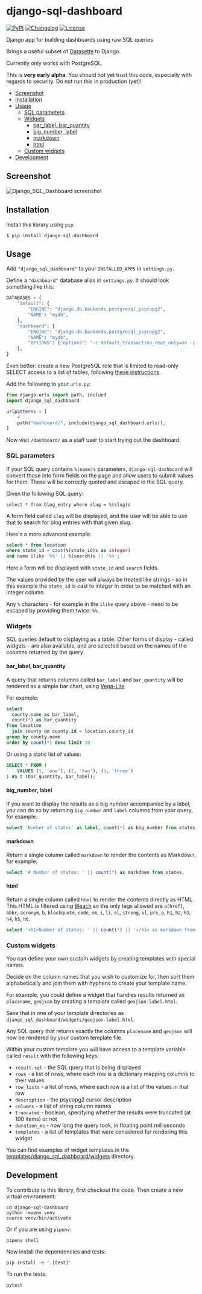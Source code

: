# django-sql-dashboard

[![PyPI](https://img.shields.io/pypi/v/django-sql-dashboard.svg)](https://pypi.org/project/django-sql-dashboard/)
[![Changelog](https://img.shields.io/github/v/release/simonw/django-sql-dashboard?label=changelog&include_prereleases)](https://github.com/simonw/django-sql-dashboard/releases)
[![License](https://img.shields.io/badge/license-Apache%202.0-blue.svg)](https://github.com/simonw/django-sql-dashboard/blob/main/LICENSE)

Django app for building dashboards using raw SQL queries

Brings a useful subset of [Datasette](https://datasette.io/) to Django.

Currently only works with PostgreSQL.

This is **very early alpha**. You should not yet trust this code, especially with regards to security. Do not run this in production (yet)!

<!-- toc -->

- [Screenshot](#screenshot)
- [Installation](#installation)
- [Usage](#usage)
  * [SQL parameters](#sql-parameters)
  * [Widgets](#widgets)
    + [bar_label, bar_quantity](#bar_label-bar_quantity)
    + [big_number, label](#big_number-label)
    + [markdown](#markdown)
    + [html](#html)
  * [Custom widgets](#custom-widgets)
- [Development](#development)

<!-- tocstop -->

## Screenshot

![Django_SQL_Dashboard screenshot](https://user-images.githubusercontent.com/9599/111020900-da352a00-837d-11eb-8991-73ec6e6608ef.png)

## Installation

Install this library using `pip`:

    $ pip install django-sql-dashboard

## Usage

Add `"django_sql_dashboard"` to your `INSTALLED_APPS` in `settings.py`.

Define a `"dashboard"` database alias in `settings.py`. It should look something like this:

```python
DATABASES = {
    "default": {
        "ENGINE": "django.db.backends.postgresql_psycopg2",
        "NAME": "mydb",
    },
    "dashboard": {
        "ENGINE": "django.db.backends.postgresql_psycopg2",
        "NAME": "mydb",
        "OPTIONS": {"options": "-c default_transaction_read_only=on -c statement_timeout=100"},
    },
}
```
Even better: create a new PostgreSQL role that is limited to read-only SELECT access to a list of tables, following [these instructions](https://til.simonwillison.net/postgresql/read-only-postgresql-user).

Add the following to your `urls.py`:

```python
from django.urls import path, inclued
import django_sql_dashboard

urlpatterns = [
    # ...
    path("dashboard/", include(django_sql_dashboard.urls)),
]
```

Now visit `/dashboard/` as a staff user to start trying out the dashboard.

### SQL parameters

If your SQL query contains `%(name)s` parameters, `django-sql-dashboard` will convert those into form fields on the page and allow users to submit values for them. These will be correctly quoted and escaped in the SQL query.

Given the following SQL query:

```
select * from blog_entry where slug = %(slug)s
```
A form field called `slug` will be displayed, and the user will be able to use that to search for blog entries with that given slug.

Here's a more advanced example:

```sql
select * from location
where state_id = cast(%(state_id)s as integer)
and name ilike '%%' || %(search)s || '%%';
```
Here a form will be displayed with `state_id` and `search` fields.

The values provided by the user will always be treated like strings - so in this example the `state_id` is cast to integer in order to be matched with an integer column.

Any `%` characters - for example in the `ilike` query above - need to be escaped by providing them twice: `%%`.

### Widgets

SQL queries default to displaying as a table. Other forms of display - called widgets - are also available, and are selected based on the names of the columns returned by the query.

#### bar_label, bar_quantity

A query that returns columns called `bar_label` and `bar_quantity` will be rendered as a simple bar chart, using [Vega-Lite](https://vega.github.io/vega-lite/).

For example:

```sql
select
  county.name as bar_label,
  count(*) as bar_quantity
from location
  join county on county.id = location.county_id
group by county.name
order by count(*) desc limit 10
```

Or using a static list of values:

```sql
SELECT * FROM (
    VALUES (1, 'one'), (2, 'two'), (3, 'three')
) AS t (bar_quantity, bar_label);
```

#### big_number, label

If you want to display the results as a big number accompanied by a label, you can do so by returning `big_number` and `label` columns from your query, for example.

```sql
select 'Number of states' as label, count(*) as big_number from states;
```

#### markdown

Return a single column called `markdown` to render the contents as Markdown, for example:

```sql
select '# Number of states: ' || count(*) as markdown from states;
```

#### html

Return a single column called `html` to render the contents directly as HTML. This HTML is filtered using [Bleach](https://github.com/mozilla/bleach) so the only tags allowed are `a[href]`, `abbr`, `acronym`, `b`, `blockquote`, `code`, `em`, `i`, `li`, `ol`, `strong`, `ul`, `pre`, `p`, `h1`, `h2`, `h3`, `h4`, `h5`, `h6`.

```sql
select '<h1>Number of states: ' || count(*) || '</h1> as markdown from states;
```

### Custom widgets

You can define your own custom widgets by creating templates with special names.

Decide on the column names that you wish to customize for, then sort them alphabetically and join them with hyphens to create your template name.

For example, you could define a widget that handles results returned as `placename`, `geojson` by creating a template called `geojson-label.html`.

Save that in one of your template directories as `django_sql_dashboard/widgets/geojson-label.html`.

Any SQL query that returns exactly the columns `placename` and `geojson` will now be rendered by your custom template file.

Within your custom template you will have access to a template variable called `result` with the following keys:

- `result.sql` - the SQL query that is being displayed
- `rows` - a list of rows, where each row is a dictionary mapping columns to their values
- `row_lists` - a list of rows, where each row is a list of the values in that row
- `description` - the psycopg2 cursor description
- `columns` - a list of string column names
- `truncated` - boolean, specifying whether the results were truncated (at 100 items) or not
- `duration_ms` - how long the query took, in floating point milliseconds
- `templates` - a list of templates that were considered for rendering this widget

You can find examples of widget templates in the [templates/django_sql_dashboard/widgets](https://github.com/simonw/django-sql-dashboard/tree/main/django_sql_dashboard/templates/django_sql_dashboard/widgets) directory.

## Development

To contribute to this library, first checkout the code. Then create a new virtual environment:

    cd django-sql-dashboard
    python -mvenv venv
    source venv/bin/activate

Or if you are using `pipenv`:

    pipenv shell

Now install the dependencies and tests:

    pip install -e '.[test]'

To run the tests:

    pytest
